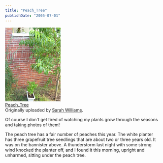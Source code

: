 ```yaml
---
title: "Peach_Tree"
publishDate: "2005-07-01"
---
```


[![](images/22871052_5ef27999c4_m.jpg)](http://www.flickr.com/photos/54325514@N00/22871052/ "photo sharing")  
[Peach\_Tree](http://www.flickr.com/photos/54325514@N00/22871052/)  
Originally uploaded by [Sarah Williams](http://www.flickr.com/people/54325514@N00/).

Of course I don't get tired of watching my plants grow through the seasons and taking photos of them!  
  
The peach tree has a fair number of peaches this year. The white planter has three grapefruit tree seedlings that are about two or three years old. It was on the bannister above. A thunderstorm last night with some strong wind knocked the planter off, and I found it this morning, upright and unharmed, sitting under the peach tree.
